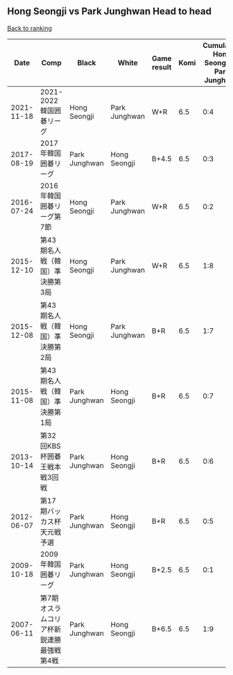## Hong Seongji vs Park Junghwan Head to head

[Back to ranking](../../index.md)




| **Date** | **Comp** | **Black** | **White** | **Game result** | **Komi** | **Cumulative Hong Seongji vs Park Junghwan** | **Hong Seongji streak** | **Park Junghwan streak** | 
| --- | --- | --- | --- | --- | --- | --- | --- | --- |
| 2021-11-18 | 2021-2022韓国囲碁リーグ | Hong Seongji | Park Junghwan | W+R | 6.5 | 0:4 | 0 | 4 | 
| 2017-08-19 | 2017年韓国囲碁リーグ | Park Junghwan | Hong Seongji | B+4.5 | 6.5 | 0:3 | 0 | 3 | 
| 2016-07-24 | 2016年韓国囲碁リーグ第7節 | Hong Seongji | Park Junghwan | W+R | 6.5 | 0:2 | 0 | 2 | 
| 2015-12-10 | 第43期名人戦（韓国）準決勝第3局 | Hong Seongji | Park Junghwan | W+R | 6.5 | 1:8 | 0 | 1 | 
| 2015-12-08 | 第43期名人戦（韓国）準決勝第2局 | Hong Seongji | Park Junghwan | B+R | 6.5 | 1:7 | 1 | 0 | 
| 2015-11-08 | 第43期名人戦（韓国）準決勝第1局 | Park Junghwan | Hong Seongji | B+R | 6.5 | 0:7 | 0 | 7 | 
| 2013-10-14 | 第32回KBS杯囲碁王戦本戦3回戦 | Park Junghwan | Hong Seongji | B+R | 6.5 | 0:6 | 0 | 6 | 
| 2012-06-07 | 第17期バッカス杯天元戦予選 | Park Junghwan | Hong Seongji | B+R | 6.5 | 0:5 | 0 | 5 | 
| 2009-10-18 | 2009年韓国囲碁リーグ | Park Junghwan | Hong Seongji | B+2.5 | 6.5 | 0:1 | 0 | 1 | 
| 2007-06-11 | 第7期オスラムコリア杯新鋭連勝最強戦第4戦 | Park Junghwan | Hong Seongji | B+6.5 | 6.5 | 1:9 | 0 | 2 |




